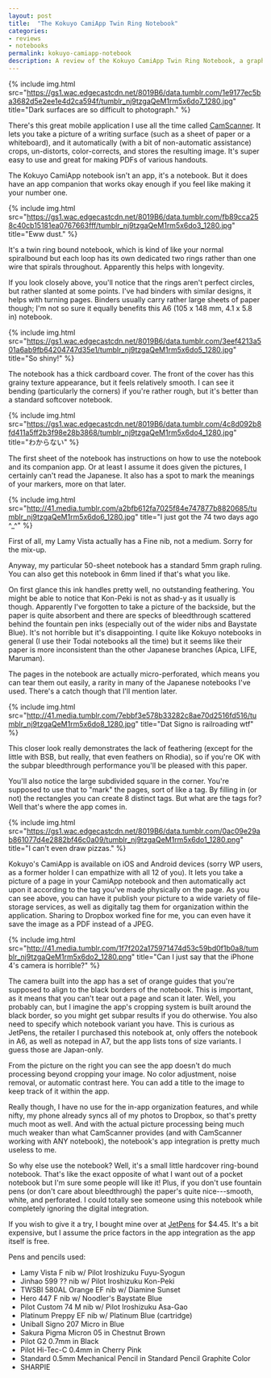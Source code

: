 ```yaml
---
layout: post
title:  "The Kokuyo CamiApp Twin Ring Notebook"
categories:
- reviews
- notebooks
permalink: kokuyo-camiapp-notebook
description: A review of the Kokuyo CamiApp Twin Ring Notebook, a graph notebook with a digital friend.
---
```


{% include img.html src="https://gs1.wac.edgecastcdn.net/8019B6/data.tumblr.com/1e9177ec5ba3682d5e2ee1e4d2ca594f/tumblr_nj9tzgaQeM1rm5x6do7_1280.jpg" title="Dark surfaces are so difficult to photograph." %}

There's this great mobile application I use all the time called [CamScanner](https://www.camscanner.com). It lets you take a picture of a writing surface (such as a sheet of paper or a whiteboard), and it automatically (with a bit of non-automatic assistance) crops, un-distorts, color-corrects, and stores the resulting image. It's super easy to use and great for making PDFs of various handouts.

The Kokuyo CamiApp notebook isn't an app, it's a notebook. But it does have an app companion that works okay enough if you feel like making it your number one.

{% include img.html src="https://gs1.wac.edgecastcdn.net/8019B6/data.tumblr.com/fb89cca258c40cb15181ea0767663fff/tumblr_nj9tzgaQeM1rm5x6do3_1280.jpg" title="Eww dust." %}

It's a twin ring bound notebook, which is kind of like your normal spiralbound but each loop has its own dedicated two rings rather than one wire that spirals throughout. Apparently this helps with longevity. 

If you look closely above, you'll notice that the rings aren't perfect circles, but rather slanted at some points. I've had binders with similar designs, it helps with turning pages. Binders usually carry rather large sheets of paper though; I'm not so sure it equally benefits this A6 (105 x 148 mm, 4.1 x 5.8 in) notebook.

{% include img.html src="https://gs1.wac.edgecastcdn.net/8019B6/data.tumblr.com/3eef4213a501a6ab9fb64204747d35e1/tumblr_nj9tzgaQeM1rm5x6do5_1280.jpg" title="So shiny!" %}

The notebook has a thick cardboard cover. The front of the cover has this grainy texture appearance, but it feels relatively smooth. I can see it bending (particularly the corners) if you're rather rough, but it's better than a standard softcover notebook.

{% include img.html src="https://gs1.wac.edgecastcdn.net/8019B6/data.tumblr.com/4c8d092b8fd411a5ff2b3f98e28b3868/tumblr_nj9tzgaQeM1rm5x6do4_1280.jpg" title="わからない" %}

The first sheet of the notebook has instructions on how to use the notebook and its companion app. Or at least I assume it does given the pictures, I certainly can't read the Japanese. It also has a spot to mark the meanings of your markers, more on that later.

{% include img.html src="http://41.media.tumblr.com/a2bfb612fa7025f84e747877b8820685/tumblr_nj9tzgaQeM1rm5x6do6_1280.jpg" title="I just got the 74 two days ago ^_^" %}

First of all, my Lamy Vista actually has a Fine nib, not a medium. Sorry for the mix-up.

Anyway, my particular 50-sheet notebook has a standard 5mm graph ruling. You can also get this notebook in 6mm lined if that's what you like.

On first glance this ink handles pretty well, no outstanding feathering. You might be able to notice that Kon-Peki is not as shad-y as it usually is though. Apparently I've forgotten to take a picture of the backside, but the paper is quite absorbent and there are specks of bleedthrough scattered behind the fountain pen inks (especially out of the wider nibs and Baystate Blue). It's not horrible but it's disappointing. I quite like Kokuyo notebooks in general (I use their Todai notebooks all the time) but it seems like their paper is more inconsistent than the other Japanese branches (Apica, LIFE, Maruman). 

The pages in the notebook are actually micro-perforated, which means you can tear them out easily, a rarity in many of the Japanese notebooks I've used. There's a catch though that I'll mention later.

{% include img.html src="http://41.media.tumblr.com/7ebbf3e578b33282c8ae70d2516fd516/tumblr_nj9tzgaQeM1rm5x6do8_1280.jpg" title="Dat Signo is railroading wtf" %}

This closer look really demonstrates the lack of feathering (except for the little with BSB, but really, that even feathers on Rhodia), so if you're OK with the subpar bleedthrough performance you'll be pleased with this paper.

You'll also notice the large subdivided square in the corner. You're supposed to use that to "mark" the pages, sort of like a tag. By filling in (or not) the rectangles you can create 8 distinct tags. But what are the tags for? Well that's where the app comes in.

{% include img.html src="https://gs1.wac.edgecastcdn.net/8019B6/data.tumblr.com/0ac09e29ab861077d4e2882bf46c0a09/tumblr_nj9tzgaQeM1rm5x6do1_1280.png" title="I can't even draw pizzas." %}

Kokuyo's CamiApp is available on iOS and Android devices (sorry WP users, as a former holder I can empathize with all 12 of you). It lets you take a picture of a page in your CamiApp notebook and then automatically act upon it according to the tag you've made physically on the page. As you can see above, you can have it publish your picture to a wide variety of file-storage services, as well as digitally tag them for organization within the application. Sharing to Dropbox worked fine for me, you can even have it save the image as a PDF instead of a JPEG.

{% include img.html src="http://41.media.tumblr.com/1f7f202a175971474d53c59bd0f1b0a8/tumblr_nj9tzgaQeM1rm5x6do2_1280.png" title="Can I just say that the iPhone 4's camera is horrible?" %}

The camera built into the app has a set of orange guides that you're supposed to align to the black borders of the notebook. This is important, as it means that you can't tear out a page and scan it later. Well, you probably can, but I imagine the app's cropping system is built around the black border, so you might get subpar results if you do otherwise. You also need to specify which notebook variant you have. This is curious as JetPens, the retailer I purchased this notebook at, only offers the notebook in A6, as well as notepad in A7, but the app lists tons of size variants. I guess those are Japan-only.

From the picture on the right you can see the app doesn't do much processing beyond cropping your image. No color adjustment, noise removal, or automatic contrast here. You can add a title to the image to keep track of it within the app.

Really though, I have no use for the in-app organization features, and while nifty, my phone already syncs all of my photos to Dropbox, so that's pretty much moot as well. And with the actual picture processing being much much weaker than what CamScanner provides (and with CamScanner working with ANY notebook), the notebook's app integration is pretty much useless to me.

So why else use the notebook? Well, it's a small little hardcover ring-bound notebook. That's like the exact opposite of what I want out of a pocket notebook but I'm sure some people will like it! Plus, if you don't use fountain pens (or don't care about bleedthrough) the paper's quite nice---smooth, white, and perforated. I could totally see someone using this notebook while completely ignoring the digital integration. 

If you wish to give it a try, I bought mine over at [JetPens](http://www.jetpens.com/Kokuyo-CamiApp-Twin-Ring-Notebooks/ct/1613) for $4.45. It's a bit expensive, but I assume the price factors in the app integration as the app itself is free.

Pens and pencils used:

* Lamy Vista F nib w/ Pilot Iroshizuku Fuyu-Syogun
* Jinhao 599 ?? nib w/ Pilot Iroshizuku Kon-Peki
* TWSBI 580AL Orange EF nib w/ Diamine Sunset
* Hero 447 F nib w/ Noodler's Baystate Blue
* Pilot Custom 74 M nib w/ Pilot Iroshizuku Asa-Gao
* Platinum Preppy EF nib w/ Platinum Blue (cartridge)
* Uniball Signo 207 Micro in Blue
* Sakura Pigma Micron 05 in Chestnut Brown
* Pilot G2 0.7mm in Black
* Pilot Hi-Tec-C 0.4mm in Cherry Pink
* Standard 0.5mm Mechanical Pencil in Standard Pencil Graphite Color
* SHARPIE

